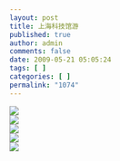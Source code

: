 ```yaml
---
layout: post
title: 上海科技馆游
published: true
author: admin
comments: false
date: 2009-05-21 05:05:24
tags: [ ]
categories: [ ]
permalink: "1074"
---
```

![][1]  
![][2]  
![][3]  
![][4]  
![][5]

 [1]: http://xujianian.com/jx/blog/UploadFiles/2009-5/521632092.jpg
 [2]: http://xujianian.com/jx/blog/UploadFiles/2009-5/521922350.jpg
 [3]: http://xujianian.com/jx/blog/UploadFiles/2009-5/521723663.jpg
 [4]: http://xujianian.com/jx/blog/UploadFiles/2009-5/521672027.jpg
 [5]: http://xujianian.com/jx/blog/UploadFiles/2009-5/521136828.jpg